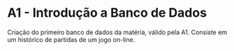 # A1 - Introdução a Banco de Dados

Criação do primeiro banco de dados da matéria, válido pela A1. Consiste em um histórico de partidas de um jogo on-line.
